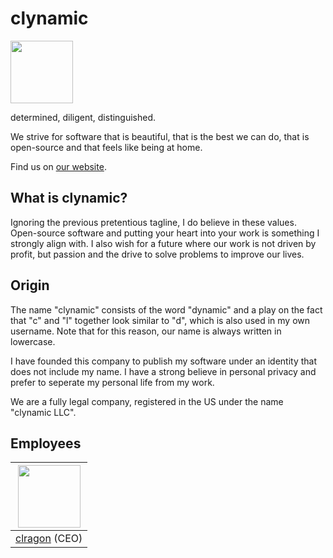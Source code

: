 # clynamic

[<img src="https://github.com/clynamic.png" width="100px;"/>](https://github.com/clragon)

determined, diligent, distinguished.

We strive for software that is beautiful, that is the best we can do, that is open-source and that feels like being at home.

Find us on [our website](https://clynamic.net).

## What is clynamic?

Ignoring the previous pretentious tagline, I do believe in these values.
Open-source software and putting your heart into your work is something I
strongly align with. I also wish for a future where our work is not driven by profit, but passion and the drive to solve problems to improve our lives.

## Origin

The name "clynamic" consists of the word "dynamic" and a play on the fact that "c" and "l" together look similar to "d", which is also used in my own username.
Note that for this reason, our name is always written in lowercase.

I have founded this company to publish my software under an identity that does not include my name.
I have a strong believe in personal privacy and prefer to seperate my personal life from my work.

We are a fully legal company, registered in the US under the name "clynamic LLC".

## Employees

| [<img src="https://github.com/clragon.png" width="100px;"/>](https://github.com/clragon) |
| ---------------------------------------------------------------------------------------- |
| [clragon](https://github.com/clragon) (CEO)                                              |

